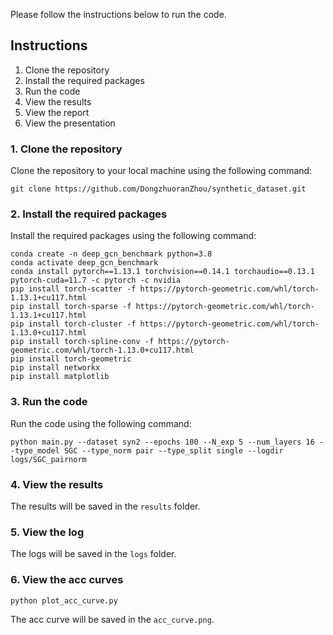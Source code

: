 Please follow the instructions below to run the code.

## Instructions
1. Clone the repository
2. Install the required packages
3. Run the code
4. View the results
5. View the report
6. View the presentation

### 1. Clone the repository
Clone the repository to your local machine using the following command:
```
git clone https://github.com/DongzhuoranZhou/synthetic_dataset.git
```

### 2. Install the required packages
Install the required packages using the following command:
```
conda create -n deep_gcn_benchmark python=3.8
conda activate deep_gcn_benchmark
conda install pytorch==1.13.1 torchvision==0.14.1 torchaudio==0.13.1 pytorch-cuda=11.7 -c pytorch -c nvidia
pip install torch-scatter -f https://pytorch-geometric.com/whl/torch-1.13.1+cu117.html
pip install torch-sparse -f https://pytorch-geometric.com/whl/torch-1.13.1+cu117.html
pip install torch-cluster -f https://pytorch-geometric.com/whl/torch-1.13.0+cu117.html
pip install torch-spline-conv -f https://pytorch-geometric.com/whl/torch-1.13.0+cu117.html
pip install torch-geometric
pip install networkx
pip install matplotlib
``` 

### 3. Run the code
Run the code using the following command:
```
python main.py --dataset syn2 --epochs 100 --N_exp 5 --num_layers 16 --type_model SGC --type_norm pair --type_split single --logdir logs/SGC_pairnorm
```

### 4. View the results
The results will be saved in the `results` folder.

### 5. View the log
The logs will be saved in the `logs` folder.

### 6. View the acc curves
```
python plot_acc_curve.py
```

The acc curve will be saved in the `acc_curve.png`.
